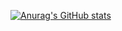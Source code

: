 [![Anurag's GitHub stats](https://github-readme-stats.vercel.app/api?username=lukevanlukevan)](https://github.com/anuraghazra/github-readme-stats)
